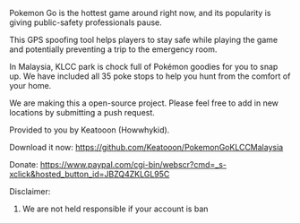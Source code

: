 Pokemon Go is the hottest game around right now, and its popularity is giving public-safety professionals pause.

This GPS spoofing tool helps players to stay safe while playing the game and potentially preventing a trip to the emergency room.

In Malaysia, KLCC park is chock full of Pokémon goodies for you to snap up. We have included all 35 poke stops to help you hunt from the comfort of your home.

We are making this a open-source project. Please feel free to add in new locations by submitting a push request.

Provided to you by Keatooon (Howwhykid).

Download it now:
https://github.com/Keatooon/PokemonGoKLCCMalaysia

Donate: 
https://www.paypal.com/cgi-bin/webscr?cmd=_s-xclick&hosted_button_id=JBZQ4ZKLGL95C

Disclaimer:
1) We are not held responsible if your account is ban
